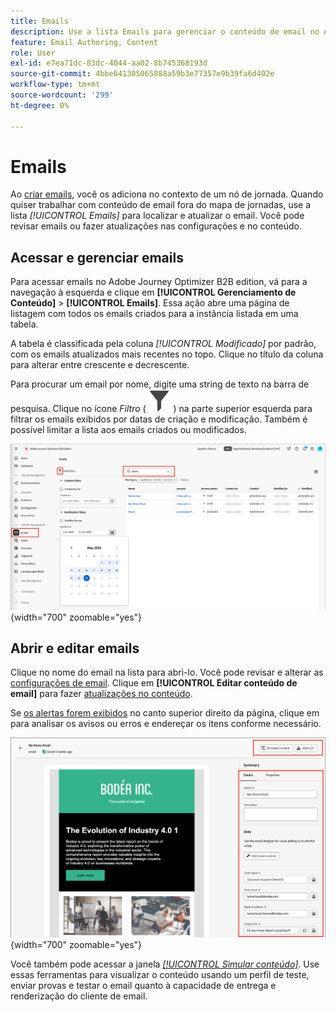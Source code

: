```yaml
---
title: Emails
description: Use a lista Emails para gerenciar o conteúdo de email no Adobe Journey Optimizer B2B edition. Você pode facilmente avaliar e atualizar emails em suas jornadas.
feature: Email Authoring, Content
role: User
exl-id: e7ea71dc-83dc-4044-aa02-8b745368193d
source-git-commit: 4bbe641305065888a59b3e77357e9b39fa6d402e
workflow-type: tm+mt
source-wordcount: '299'
ht-degree: 0%

---
```


# Emails

Ao [criar emails](./add-email.md), você os adiciona no contexto de um nó de jornada. Quando quiser trabalhar com conteúdo de email fora do mapa de jornadas, use a lista _[!UICONTROL Emails]_ para localizar e atualizar o email. Você pode revisar emails ou fazer atualizações nas configurações e no conteúdo.

## Acessar e gerenciar emails

Para acessar emails no Adobe Journey Optimizer B2B edition, vá para a navegação à esquerda e clique em **[!UICONTROL Gerenciamento de Conteúdo]** > **[!UICONTROL Emails]**. Essa ação abre uma página de listagem com todos os emails criados para a instância listada em uma tabela.

A tabela é classificada pela coluna _[!UICONTROL Modificado]_ por padrão, com os emails atualizados mais recentes no topo. Clique no título da coluna para alterar entre crescente e decrescente.

Para procurar um email por nome, digite uma string de texto na barra de pesquisa. Clique no ícone _Filtro_ ( ![Ícone Filtro](../assets/do-not-localize/icon-filter.svg) ) na parte superior esquerda para filtrar os emails exibidos por datas de criação e modificação. Também é possível limitar a lista aos emails criados ou modificados.

![Acessar a biblioteca de modelos de email e filtrar por nome e datas](./assets/emails-list-filtered.png){width="700" zoomable="yes"}

## Abrir e editar emails

Clique no nome do email na lista para abri-lo. Você pode revisar e alterar as [configurações de email](./add-email.md#define-the-email-settings). Clique em **[!UICONTROL Editar conteúdo de email]** para fazer [atualizações no conteúdo](./email-authoring.md).

Se [os alertas forem exibidos](./add-email.md#check-alerts) no canto superior direito da página, clique em para analisar os avisos ou erros e endereçar os itens conforme necessário.

![Abrir o email para fazer atualizações](./assets/email-open-update.png){width="700" zoomable="yes"}

Você também pode acessar a janela [_[!UICONTROL Simular conteúdo]_](./email-simulate-content.md). Use essas ferramentas para visualizar o conteúdo usando um perfil de teste, enviar provas e testar o email quanto à capacidade de entrega e renderização do cliente de email.
